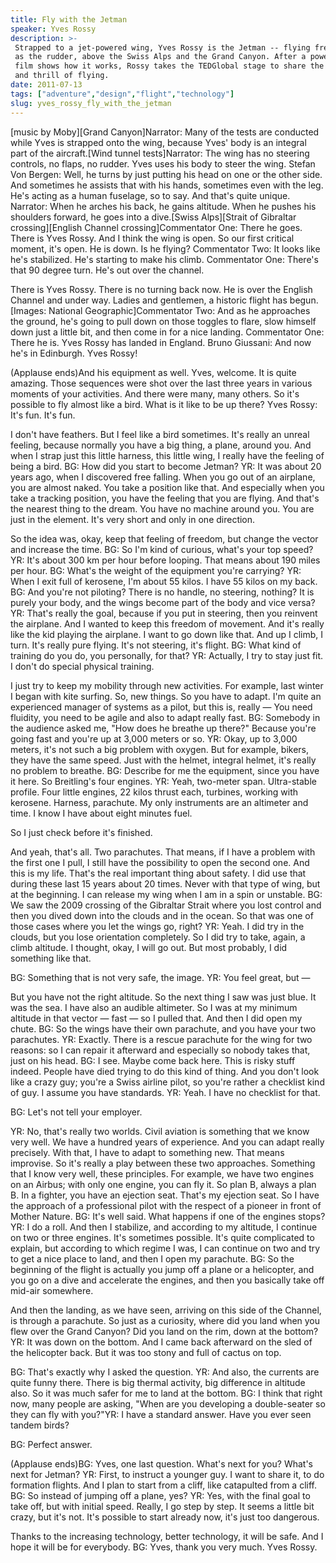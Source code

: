```yaml
---
title: Fly with the Jetman
speaker: Yves Rossy
description: >-
 Strapped to a jet-powered wing, Yves Rossy is the Jetman -- flying free, his body
 as the rudder, above the Swiss Alps and the Grand Canyon. After a powerful short
 film shows how it works, Rossy takes the TEDGlobal stage to share the experience
 and thrill of flying.
date: 2011-07-13
tags: ["adventure","design","flight","technology"]
slug: yves_rossy_fly_with_the_jetman
---
```


[music by Moby][Grand Canyon]Narrator: Many of the tests are conducted while Yves is
strapped onto the wing, because Yves' body is an integral part of the aircraft.[Wind
tunnel tests]Narrator: The wing has no steering controls, no flaps, no rudder. Yves uses
his body to steer the wing. Stefan Von Bergen: Well, he turns by just putting his head on
one or the other side. And sometimes he assists that with his hands, sometimes even with
the leg. He's acting as a human fuselage, so to say. And that's quite unique. Narrator:
When he arches his back, he gains altitude. When he pushes his shoulders forward, he goes
into a dive.[Swiss Alps][Strait of Gibraltar crossing][English Channel
crossing]Commentator One: There he goes. There is Yves Rossy. And I think the wing is
open. So our first critical moment, it's open. He is down. Is he flying? Commentator Two:
It looks like he's stabilized. He's starting to make his climb. Commentator One: There's
that 90 degree turn. He's out over the channel.

There is Yves Rossy. There is no turning back now. He is over the English Channel and
under way. Ladies and gentlemen, a historic flight has begun.[Images: National
Geographic]Commentator Two: And as he approaches the ground, he's going to pull down on
those toggles to flare, slow himself down just a little bit, and then come in for a nice
landing. Commentator One: There he is. Yves Rossy has landed in England. Bruno Giussani: And
now he's in Edinburgh. Yves Rossy!

(Applause ends)And his equipment as well. Yves, welcome. It is quite amazing. Those
sequences were shot over the last three years in various moments of your activities. And
there were many, many others. So it's possible to fly almost like a bird. What is it like
to be up there? Yves Rossy: It's fun. It's fun.

I don't have feathers. But I feel like a bird sometimes. It's really an unreal feeling,
because normally you have a big thing, a plane, around you. And when I strap just this
little harness, this little wing, I really have the feeling of being a bird. BG: How did
you start to become Jetman? YR: It was about 20 years ago, when I discovered free falling.
When you go out of an airplane, you are almost naked. You take a position like that. And
especially when you take a tracking position, you have the feeling that you are flying.
And that's the nearest thing to the dream. You have no machine around you. You are just in
the element. It's very short and only in one direction.

So the idea was, okay, keep that feeling of freedom, but change the vector and increase
the time. BG: So I'm kind of curious, what's your top speed? YR: It's about 300 km per hour
before looping. That means about 190 miles per hour. BG: What's the weight of the equipment
you're carrying? YR: When I exit full of kerosene, I'm about 55 kilos. I have 55 kilos on
my back. BG: And you're not piloting? There is no handle, no steering, nothing? It is
purely your body, and the wings become part of the body and vice versa? YR: That's really
the goal, because if you put in steering, then you reinvent the airplane. And I wanted to
keep this freedom of movement. And it's really like the kid playing the airplane. I want
to go down like that. And up I climb, I turn. It's really pure flying. It's not steering,
it's flight. BG: What kind of training do you do, you personally, for that? YR: Actually, I
try to stay just fit. I don't do special physical training.

I just try to keep my mobility through new activities. For example, last winter I began
with kite surfing. So, new things. So you have to adapt. I'm quite an experienced manager
of systems as a pilot, but this is, really — You need fluidity, you need to be agile and
also to adapt really fast. BG: Somebody in the audience asked me, "How does he breathe up
there?" Because you're going fast and you're up at 3,000 meters or so. YR: Okay, up to
3,000 meters, it's not such a big problem with oxygen. But for example, bikers, they have
the same speed. Just with the helmet, integral helmet, it's really no problem to
breathe. BG: Describe for me the equipment, since you have it here. So Breitling's four
engines. YR: Yeah, two-meter span. Ultra-stable profile. Four little engines, 22 kilos
thrust each, turbines, working with kerosene. Harness, parachute. My only instruments are
an altimeter and time. I know I have about eight minutes fuel.

So I just check before it's finished.

And yeah, that's all. Two parachutes. That means, if I have a problem with the first one I
pull, I still have the possibility to open the second one. And this is my life. That's the
real important thing about safety. I did use that during these last 15 years about 20
times. Never with that type of wing, but at the beginning. I can release my wing when I am
in a spin or unstable. BG: We saw the 2009 crossing of the Gibraltar Strait where you lost
control and then you dived down into the clouds and in the ocean. So that was one of those
cases where you let the wings go, right? YR: Yeah. I did try in the clouds, but you lose
orientation completely. So I did try to take, again, a climb altitude. I thought, okay, I
will go out. But most probably, I did something like that.

BG: Something that is not very safe, the image. YR: You feel great, but
—

But you have not the right altitude. So the next thing I saw was just blue. It was the
sea. I have also an audible altimeter. So I was at my minimum altitude in that vector —
fast — so I pulled that. And then I did open my chute. BG: So the wings have their own
parachute, and you have your two parachutes. YR: Exactly. There is a rescue parachute for
the wing for two reasons: so I can repair it afterward and especially so nobody takes
that, just on his head. BG: I see. Maybe come back here. This is risky stuff indeed. People
have died trying to do this kind of thing. And you don't look like a crazy guy; you're a
Swiss airline pilot, so you're rather a checklist kind of guy. I assume you have
standards. YR: Yeah. I have no checklist for that.

BG: Let's not tell your employer.

YR: No, that's really two worlds. Civil aviation is something that we know very well. We
have a hundred years of experience. And you can adapt really precisely. With that, I have
to adapt to something new. That means improvise. So it's really a play between these two
approaches. Something that I know very well, these principles. For example, we have two
engines on an Airbus; with only one engine, you can fly it. So plan B, always a plan B. In
a fighter, you have an ejection seat. That's my ejection seat. So I have the approach of a
professional pilot with the respect of a pioneer in front of Mother Nature. BG: It's well
said. What happens if one of the engines stops? YR: I do a roll. And then I stabilize, and
according to my altitude, I continue on two or three engines. It's sometimes possible.
It's quite complicated to explain, but according to which regime I was, I can continue on
two and try to get a nice place to land, and then I open my parachute. BG: So the beginning
of the flight is actually you jump off a plane or a helicopter, and you go on a dive and
accelerate the engines, and then you basically take off mid-air somewhere.

And then the landing, as we have seen, arriving on this side of the Channel, is through a
parachute. So just as a curiosity, where did you land when you flew over the Grand Canyon?
Did you land on the rim, down at the bottom? YR: It was down on the bottom. And I came back
afterward on the sled of the helicopter back. But it was too stony and full of cactus on
top.

BG: That's exactly why I asked the question. YR: And also, the currents are quite funny
there. There is big thermal activity, big difference in altitude also. So it was much
safer for me to land at the bottom. BG: I think that right now, many people are asking,
"When are you developing a double-seater so they can fly with you?"YR: I have a standard
answer. Have you ever seen tandem birds?

BG: Perfect answer.

(Applause ends)BG: Yves, one last question. What's next for you? What's next for
Jetman? YR: First, to instruct a younger guy. I want to share it, to do formation flights.
And I plan to start from a cliff, like catapulted from a cliff. BG: So instead of jumping
off a plane, yes? YR: Yes, with the final goal to take off, but with initial speed. Really,
I go step by step. It seems a little bit crazy, but it's not. It's possible to start
already now, it's just too dangerous.

Thanks to the increasing technology, better technology, it will be safe. And I hope it
will be for everybody. BG: Yves, thank you very much. Yves Rossy.

<!--
ad_duration=3.33
comment_count=126
event="TEDGlobal 2011"
external_start_time=0
intro_duration=11.82
is_subtitle_required="False"
is_talk_featured="True"
language="en"
language_swap="False"
native_language="en"
number_of_related_talks=6
number_of_speakers=1
number_of_subtitled_videos=29
number_of_tags=4
number_of_talk_download_languages=30
number_of_talk_more_resources=0
number_of_talk_recommendations=0
number_of_talks_take_actions=0
post_ad_duration=0.83
published_timestamp="2011-11-15 15:59:54"
recording_date="2011-07-13"
speaker_description="Jetman"
speaker_is_published=1
speaker_name="Yves Rossy"
speaker_what_others_say="It’s a bird! It’s a plane! It’s Yves Rossy!"
talk_name="Fly with the Jetman"
talks_tags=["adventure","design","flight","technology"]
url_audio="https://download.ted.com/talks/YvesRossy_2011G.mp3?apikey=acme-roadrunner"
url_photo_speaker="https://pe.tedcdn.com/images/ted/745c43b6abb8dac37a377ba6d1077add2db4fe76_254x191.jpg"
url_photo_talk="https://pe.tedcdn.com/images/ted/fc1271e740516dd457787fd2e970bfc3969de735_2880x1620.jpg"
url_webpage="https://www.ted.com/talks/yves_rossy_fly_with_the_jetman"
video_type_name="TED Stage Talk"
-->